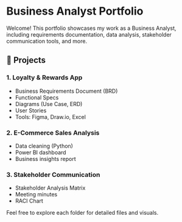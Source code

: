# Business Analyst Portfolio

Welcome! This portfolio showcases my work as a Business Analyst, including requirements documentation, data analysis, stakeholder communication tools, and more.

## 📌 Projects

### 1. Loyalty & Rewards App
- Business Requirements Document (BRD)
- Functional Specs
- Diagrams (Use Case, ERD)
- User Stories
- Tools: Figma, Draw.io, Excel

### 2. E-Commerce Sales Analysis
- Data cleaning (Python)
- Power BI dashboard
- Business insights report

### 3. Stakeholder Communication
- Stakeholder Analysis Matrix
- Meeting minutes
- RACI Chart

Feel free to explore each folder for detailed files and visuals.
